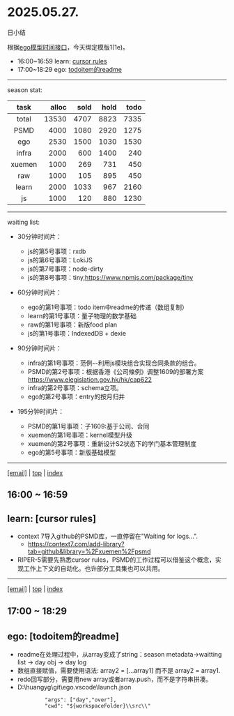 # 2025.05.27.
日小结

<a id="top"></a>
根据[ego模型时间接口](https://gitee.com/hyg/blog/blob/master/timeflow.md)，今天绑定模版1(1e)。

<a id="index"></a>
- 16:00~16:59	learn: [cursor rules](#20250527160000)
- 17:00~18:29	ego: [todoitem的readme](#20250527170000)

---
season stat:

| task | alloc | sold | hold | todo |
| :---: | ---: | ---: | ---: | ---: |
| total | 13530 | 4707 | 8823 | 7335 |
| PSMD | 4000 | 1080 | 2920 | 1275 |
| ego | 2530 | 1500 | 1030 | 1530 |
| infra | 2000 | 600 | 1400 | 240 |
| xuemen | 1000 | 269 | 731 | 450 |
| raw | 1000 | 105 | 895 | 450 |
| learn | 2000 | 1033 | 967 | 2160 |
| js | 1000 | 120 | 880 | 1230 |

---
waiting list:


- 30分钟时间片：
  - js的第5号事项：rxdb
  - js的第6号事项：LokiJS
  - js的第7号事项：node-dirty
  - js的第8号事项：tiny,https://www.npmjs.com/package/tiny

- 60分钟时间片：
  - ego的第1号事项：todo item中readme的传递（数组复制）
  - learn的第1号事项：量子物理的数学基础
  - raw的第1号事项：新版food plan
  - js的第1号事项：IndexedDB + dexie

- 90分钟时间片：
  - infra的第1号事项：范例--利用js模块组合实现合同条款的组合。
  - PSMD的第2号事项：根据香港《公司條例》调整1609的部署方案 https://www.elegislation.gov.hk/hk/cap622
  - infra的第2号事项：schema立项。
  - ego的第2号事项：entry的按月归并

- 195分钟时间片：
  - PSMD的第1号事项：子1609:基于公司、合同
  - xuemen的第1号事项：kernel模型升级
  - xuemen的第2号事项：重新设计S2状态下的学门基本管理制度
  - ego的第5号事项：新版基础模型

---
<a href="mailto:huangyg@mars22.com?subject=关于2025.05.27.[cursor rules]任务&body=日期: 2025.05.27.%0D%0A序号: 5%0D%0A手稿:../../draft/2025/20250527.a.md%0D%0A---请勿修改邮件主题及以上内容 从下一行开始写您的想法---%0D%0A">[email]</a> | [top](#top) | [index](#index)
<a id="20250527160000"></a>
## 16:00 ~ 16:59
## learn: [cursor rules]

- context 7导入github的PSMD库，一直停留在"Waiting for logs...".
    - https://context7.com/add-library?tab=github&library=%2Fxuemen%2Fpsmd
- RIPER-5需要先熟悉cursor rules，PSMD的工作过程可以借鉴这个概念，实现工作上下文的自动化。也许部分工具集也可以共用。
---
<a href="mailto:huangyg@mars22.com?subject=关于2025.05.27.[todoitem的readme]任务&body=日期: 2025.05.27.%0D%0A序号: 6%0D%0A手稿:../../draft/2025/20250527.b.md%0D%0A---请勿修改邮件主题及以上内容 从下一行开始写您的想法---%0D%0A">[email]</a> | [top](#top) | [index](#index)
<a id="20250527170000"></a>
## 17:00 ~ 18:29
## ego: [todoitem的readme]

- readme在处理过程中，从array变成了string：season metadata->waitting list -> day obj -> day log
- 数组直接赋值，需要使用语法: array2 = [...array1] 而不是 array2 = array1.
- redo回写部分，需要用new array或者array.push，而不是字符串拼凑。
- D:\huangyg\git\ego\.vscode\launch.json
```
            "args": ["day","over"],
            "cwd": "${workspaceFolder}\\src\\"
```